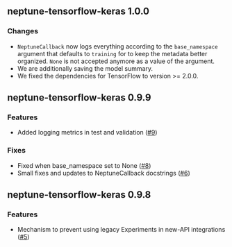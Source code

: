 ## neptune-tensorflow-keras 1.0.0

### Changes

- `NeptuneCallback` now logs everything according to the `base_namespace` argument that defaults to `training` for
  to keep the metadata better organized. `None` is not accepted anymore as a value of the argument.
- We are additionally saving the model summary.
- We fixed the dependencies for TensorFlow to version >= 2.0.0.

## neptune-tensorflow-keras 0.9.9

### Features
- Added logging metrics in test and validation ([#9](https://github.com/neptune-ai/neptune-tensorflow-keras/pull/9))

### Fixes
- Fixed when base_namespace set to None ([#8](https://github.com/neptune-ai/neptune-tensorflow-keras/pull/8))
- Small fixes and updates to NeptuneCallback docstrings ([#6](https://github.com/neptune-ai/neptune-tensorflow-keras/pull/6))

## neptune-tensorflow-keras 0.9.8

### Features
- Mechanism to prevent using legacy Experiments in new-API integrations ([#5](https://github.com/neptune-ai/neptune-tensorflow-keras/pull/5))
